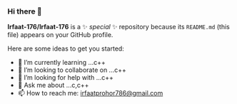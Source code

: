### Hi there 👋

**Irfaat-176/Irfaat-176** is a ✨ _special_ ✨ repository because its `README.md` (this file) appears on your GitHub profile.

Here are some ideas to get you started:


- 🌱 I’m currently learning ...c++
- 👯 I’m looking to collaborate on ...c++
- 🤔 I’m looking for help with ...c++
- 💬 Ask me about ...c,c++
- 📫 How to reach me: irfaatprohor786@gmail.com


